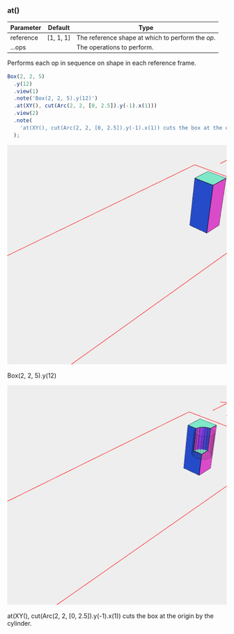### at()
Parameter|Default|Type
---|---|---
reference|[1, 1, 1]|The reference shape at which to perform the _op_.
...ops||The operations to perform.

Performs each op in sequence on shape in each reference frame.

```JavaScript
Box(2, 2, 5)
  .y(12)
  .view(1)
  .note('Box(2, 2, 5).y(12)')
  .at(XY(), cut(Arc(2, 2, [0, 2.5]).y(-1).x(1)))
  .view(2)
  .note(
    'at(XY(), cut(Arc(2, 2, [0, 2.5]).y(-1).x(1)) cuts the box at the origin by the cylinder.'
  );
```

![Image](at.md.0.png)

Box(2, 2, 5).y(12)

![Image](at.md.1.png)

at(XY(), cut(Arc(2, 2, [0, 2.5]).y(-1).x(1)) cuts the box at the origin by the cylinder.
